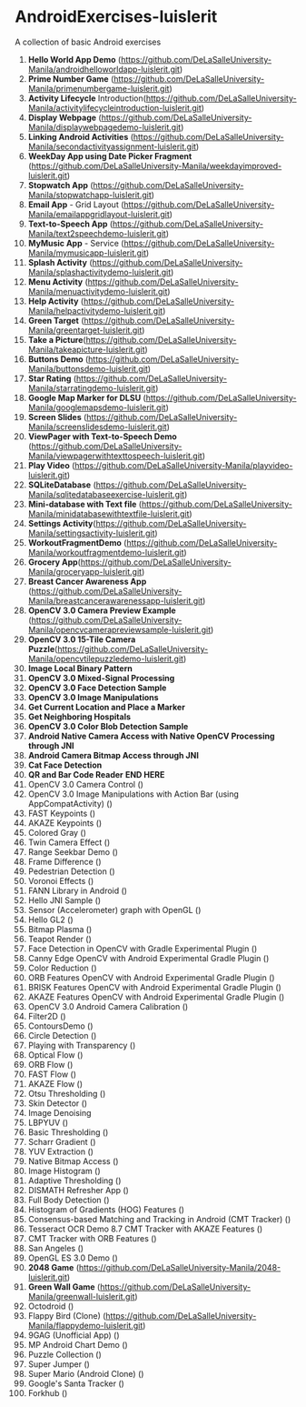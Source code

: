 # AndroidExercises-luislerit

A collection of basic Android exercises

1. **Hello World App Demo** (https://github.com/DeLaSalleUniversity-Manila/androidhelloworldapp-luislerit.git)
2. **Prime Number Game** (https://github.com/DeLaSalleUniversity-Manila/primenumbergame-luislerit.git)
3. **Activity Lifecycle** Introduction(https://github.com/DeLaSalleUniversity-Manila/activitylifecycleintroduction-luislerit.git)
4. **Display Webpage** (https://github.com/DeLaSalleUniversity-Manila/displaywebpagedemo-luislerit.git)
5. **Linking Android Activities** (https://github.com/DeLaSalleUniversity-Manila/secondactivityassignment-luislerit.git)
6. **WeekDay App using Date Picker Fragment** (https://github.com/DeLaSalleUniversity-Manila/weekdayimproved-luislerit.git)
7. **Stopwatch App** (https://github.com/DeLaSalleUniversity-Manila/stopwatchapp-luislerit.git)
8. **Email App** - Grid Layout (https://github.com/DeLaSalleUniversity-Manila/emailappgridlayout-luislerit.git)
9. **Text-to-Speech App** (https://github.com/DeLaSalleUniversity-Manila/text2speechdemo-luislerit.git)
10. **MyMusic App** - Service (https://github.com/DeLaSalleUniversity-Manila/mymusicapp-luislerit.git)
11. **Splash Activity** (https://github.com/DeLaSalleUniversity-Manila/splashactivitydemo-luislerit.git)
12. **Menu Activity** (https://github.com/DeLaSalleUniversity-Manila/menuactivitydemo-luislerit.git)
13. **Help Activity** (https://github.com/DeLaSalleUniversity-Manila/helpactivitydemo-luislerit.git)
14. **Green Target** (https://github.com/DeLaSalleUniversity-Manila/greentarget-luislerit.git)
15. **Take a Picture**(https://github.com/DeLaSalleUniversity-Manila/takeapicture-luislerit.git)
16. **Buttons Demo** (https://github.com/DeLaSalleUniversity-Manila/buttonsdemo-luislerit.git)
17. **Star Rating** (https://github.com/DeLaSalleUniversity-Manila/starratingdemo-luislerit.git)
18. **Google Map Marker for DLSU** (https://github.com/DeLaSalleUniversity-Manila/googlemapsdemo-luislerit.git)
19. **Screen Slides** (https://github.com/DeLaSalleUniversity-Manila/screenslidesdemo-luislerit.git)
20. **ViewPager with Text-to-Speech Demo** (https://github.com/DeLaSalleUniversity-Manila/viewpagerwithtexttospeech-luislerit.git)
21. **Play Video** (https://github.com/DeLaSalleUniversity-Manila/playvideo-luislerit.git)
22. **SQLiteDatabase** (https://github.com/DeLaSalleUniversity-Manila/sqlitedatabaseexercise-luislerit.git)
23. **Mini-database with Text file** (https://github.com/DeLaSalleUniversity-Manila/minidatabasewithtextfile-luislerit.git)
24. **Settings Activity**(https://github.com/DeLaSalleUniversity-Manila/settingsactivity-luislerit.git)
25. **WorkoutFragmentDemo** (https://github.com/DeLaSalleUniversity-Manila/workoutfragmentdemo-luislerit.git)
26. **Grocery App**(https://github.com/DeLaSalleUniversity-Manila/groceryapp-luislerit.git)
27. **Breast Cancer Awareness App** (https://github.com/DeLaSalleUniversity-Manila/breastcancerawarenessapp-luislerit.git)
28. **OpenCV 3.0 Camera Preview Example** (https://github.com/DeLaSalleUniversity-Manila/opencvcamerapreviewsample-luislerit.git)
29. **OpenCV 3.0 15-Tile Camera Puzzle**(https://github.com/DeLaSalleUniversity-Manila/opencvtilepuzzledemo-luislerit.git)
30. **Image Local Binary Pattern**
31. **OpenCV 3.0 Mixed-Signal Processing**
32. **OpenCV 3.0 Face Detection Sample**
33. **OpenCV 3.0 Image Manipulations**
34. **Get Current Location and Place a Marker**
35. **Get Neighboring Hospitals**
36. **OpenCV 3.0 Color Blob Detection Sample**
37. **Android Native Camera Access with Native OpenCV Processing through JNI**
38. **Android Camera Bitmap Access through JNI**
39. **Cat Face Detection**
40. **QR and Bar Code Reader**
**END HERE**
41. OpenCV 3.0 Camera Control ()
42. OpenCV 3.0 Image Manipulations with Action Bar (using AppCompatActivity) ()
43. FAST Keypoints ()
44. AKAZE Keypoints ()
45. Colored Gray ()
46. Twin Camera Effect ()
47. Range Seekbar Demo ()
48. Frame Difference ()
49. Pedestrian Detection ()
50. Voronoi Effects ()
51. FANN Library in Android ()
52. Hello JNI Sample ()
53. Sensor (Accelerometer) graph with OpenGL ()
54. Hello GL2 ()
55. Bitmap Plasma ()
56. Teapot Render ()
57. Face Detection in OpenCV with Gradle Experimental Plugin ()
58. Canny Edge OpenCV with Android Experimental Gradle Plugin ()
59. Color Reduction ()
60. ORB Features OpenCV with Android Experimental Gradle Plugin ()
61. BRISK Features OpenCV with Android Experimental Gradle Plugin ()
62. AKAZE Features OpenCV with Android Experimental Gradle Plugin ()
63. OpenCV 3.0 Android Camera Calibration ()
64. Filter2D ()
65. ContoursDemo ()
66. Circle Detection ()
67. Playing with Transparency ()
68. Optical Flow ()
69. ORB Flow ()
70. FAST Flow ()
71. AKAZE Flow ()
72. Otsu Thresholding ()
73. Skin Detector ()
74. Image Denoising 
75. LBPYUV ()
76. Basic Thresholding ()
77. Scharr Gradient ()
78. YUV Extraction ()
79. Native Bitmap Access ()
80. Image Histogram ()
81. Adaptive Thresholding ()
82. DISMATH Refresher App ()
83. Full Body Detection ()
84. Histogram of Gradients (HOG) Features ()
85. Consensus-based Matching and Tracking in Android (CMT Tracker) ()
86. Tesseract OCR Demo 
8.7 CMT Tracker with AKAZE Features ()
88. CMT Tracker with ORB Features ()
89. San Angeles ()
90. OpenGL ES 3.0 Demo ()
91. **2048 Game** (https://github.com/DeLaSalleUniversity-Manila/2048-luislerit.git)
92. **Green Wall Game** (https://github.com/DeLaSalleUniversity-Manila/greenwall-luislerit.git)
93. Octodroid ()
94. Flappy Bird (Clone) (https://github.com/DeLaSalleUniversity-Manila/flappydemo-luislerit.git)
95. 9GAG (Unofficial App) ()
96. MP Android Chart Demo ()
97. Puzzle Collection ()
98. Super Jumper ()
99. Super Mario (Android Clone) ()
100. Google's Santa Tracker ()
101. Forkhub ()




